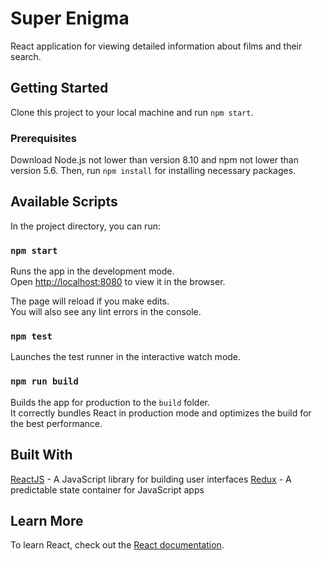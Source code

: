 # Super Enigma

React application for viewing detailed information about films and their search.

## Getting Started

Clone this project to your local machine and run `npm start`.

### Prerequisites

Download Node.js not lower than version 8.10 and npm not lower than version 5.6. Then, run `npm install` for installing necessary packages.

## Available Scripts

In the project directory, you can run:

### `npm start`

Runs the app in the development mode.<br>
Open [http://localhost:8080](http://localhost:8080) to view it in the browser.

The page will reload if you make edits.<br>
You will also see any lint errors in the console.

### `npm test`

Launches the test runner in the interactive watch mode.<br>

### `npm run build`

Builds the app for production to the `build` folder.<br>
It correctly bundles React in production mode and optimizes the build for the best performance.

## Built With

[ReactJS](https://reactjs.org/) - A JavaScript library for building user interfaces
[Redux](https://redux.js.org/) - A predictable state container for JavaScript apps

## Learn More

To learn React, check out the [React documentation](https://reactjs.org/).

